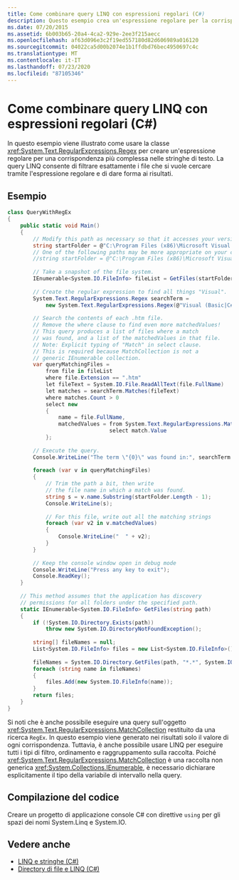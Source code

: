 ```yaml
---
title: Come combinare query LINQ con espressioni regolari (C#)
description: Questo esempio crea un'espressione regolare per la corrispondenza nelle stringhe di testo usando la classe Regex in C#.
ms.date: 07/20/2015
ms.assetid: 6b003b65-20a4-4ca2-929e-2ee3f215aecc
ms.openlocfilehash: af63d096e3c2f19ed557180d82d606989a016120
ms.sourcegitcommit: 04022ca5d00b2074e1b1ffdbd76bec4950697c4c
ms.translationtype: MT
ms.contentlocale: it-IT
ms.lasthandoff: 07/23/2020
ms.locfileid: "87105346"
---
```

# <a name="how-to-combine-linq-queries-with-regular-expressions-c"></a>Come combinare query LINQ con espressioni regolari (C#)
In questo esempio viene illustrato come usare la classe <xref:System.Text.RegularExpressions.Regex> per creare un'espressione regolare per una corrispondenza più complessa nelle stringhe di testo. La query LINQ consente di filtrare esattamente i file che si vuole cercare tramite l'espressione regolare e di dare forma ai risultati.  
  
## <a name="example"></a>Esempio  
  
```csharp  
class QueryWithRegEx  
{  
    public static void Main()  
    {  
        // Modify this path as necessary so that it accesses your version of Visual Studio.  
        string startFolder = @"C:\Program Files (x86)\Microsoft Visual Studio 14.0\";  
        // One of the following paths may be more appropriate on your computer.  
        //string startFolder = @"C:\Program Files (x86)\Microsoft Visual Studio\2017\";  
  
        // Take a snapshot of the file system.  
        IEnumerable<System.IO.FileInfo> fileList = GetFiles(startFolder);  
  
        // Create the regular expression to find all things "Visual".  
        System.Text.RegularExpressions.Regex searchTerm =  
            new System.Text.RegularExpressions.Regex(@"Visual (Basic|C#|C\+\+|Studio)");  
  
        // Search the contents of each .htm file.  
        // Remove the where clause to find even more matchedValues!  
        // This query produces a list of files where a match  
        // was found, and a list of the matchedValues in that file.  
        // Note: Explicit typing of "Match" in select clause.  
        // This is required because MatchCollection is not a
        // generic IEnumerable collection.  
        var queryMatchingFiles =  
            from file in fileList  
            where file.Extension == ".htm"  
            let fileText = System.IO.File.ReadAllText(file.FullName)  
            let matches = searchTerm.Matches(fileText)  
            where matches.Count > 0  
            select new  
            {  
                name = file.FullName,  
                matchedValues = from System.Text.RegularExpressions.Match match in matches  
                                select match.Value  
            };  
  
        // Execute the query.  
        Console.WriteLine("The term \"{0}\" was found in:", searchTerm.ToString());  
  
        foreach (var v in queryMatchingFiles)  
        {  
            // Trim the path a bit, then write
            // the file name in which a match was found.  
            string s = v.name.Substring(startFolder.Length - 1);  
            Console.WriteLine(s);  
  
            // For this file, write out all the matching strings  
            foreach (var v2 in v.matchedValues)  
            {  
                Console.WriteLine("  " + v2);  
            }  
        }  
  
        // Keep the console window open in debug mode  
        Console.WriteLine("Press any key to exit");  
        Console.ReadKey();  
    }  
  
    // This method assumes that the application has discovery
    // permissions for all folders under the specified path.  
    static IEnumerable<System.IO.FileInfo> GetFiles(string path)  
    {  
        if (!System.IO.Directory.Exists(path))  
            throw new System.IO.DirectoryNotFoundException();  
  
        string[] fileNames = null;  
        List<System.IO.FileInfo> files = new List<System.IO.FileInfo>();  
  
        fileNames = System.IO.Directory.GetFiles(path, "*.*", System.IO.SearchOption.AllDirectories);  
        foreach (string name in fileNames)  
        {  
            files.Add(new System.IO.FileInfo(name));  
        }  
        return files;  
    }  
}  
```  
  
 Si noti che è anche possibile eseguire una query sull'oggetto <xref:System.Text.RegularExpressions.MatchCollection> restituito da una ricerca `RegEx`. In questo esempio viene generato nei risultati solo il valore di ogni corrispondenza. Tuttavia, è anche possibile usare LINQ per eseguire tutti i tipi di filtro, ordinamento e raggruppamento sulla raccolta. Poiché <xref:System.Text.RegularExpressions.MatchCollection> è una raccolta non generica <xref:System.Collections.IEnumerable>, è necessario dichiarare esplicitamente il tipo della variabile di intervallo nella query.  
  
## <a name="compiling-the-code"></a>Compilazione del codice  
 Creare un progetto di applicazione console C# con direttive `using` per gli spazi dei nomi System.Linq e System.IO.  
  
## <a name="see-also"></a>Vedere anche

- [LINQ e stringhe (C#)](./linq-and-strings.md)
- [Directory di file e LINQ (C#)](./linq-and-file-directories.md)

